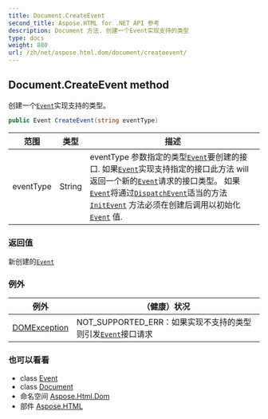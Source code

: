 ```yaml
---
title: Document.CreateEvent
second_title: Aspose.HTML for .NET API 参考
description: Document 方法. 创建一个Event实现支持的类型
type: docs
weight: 880
url: /zh/net/aspose.html.dom/document/createevent/
---
```

## Document.CreateEvent method

创建一个[`Event`](../../../aspose.html.dom.events/event/)实现支持的类型。

```csharp
public Event CreateEvent(string eventType)
```

| 范围 | 类型 | 描述 |
| --- | --- | --- |
| eventType | String | eventType 参数指定的类型[`Event`](../../../aspose.html.dom.events/event/)要创建的接口.  如果[`Event`](../../../aspose.html.dom.events/event/)实现支持指定的接口此方法 will 返回一个新的[`Event`](../../../aspose.html.dom.events/event/)请求的接口类型。 如果[`Event`](../../../aspose.html.dom.events/event/)将通过[`DispatchEvent`](../../../aspose.html.dom.events/ieventtarget/dispatchevent/)适当的方法[`InitEvent`](../../../aspose.html.dom.events/event/initevent/) 方法必须在创建后调用以初始化[`Event`](../../../aspose.html.dom.events/event/) 值. |

### 返回值

新创建的[`Event`](../../../aspose.html.dom.events/event/)

### 例外

| 例外 | （健康）状况 |
| --- | --- |
| [DOMException](../../domexception/) | NOT_SUPPORTED_ERR：如果实现不支持的类型则引发[`Event`](../../../aspose.html.dom.events/event/)接口请求 |

### 也可以看看

* class [Event](../../../aspose.html.dom.events/event/)
* class [Document](../)
* 命名空间 [Aspose.Html.Dom](../../document/)
* 部件 [Aspose.HTML](../../../)


